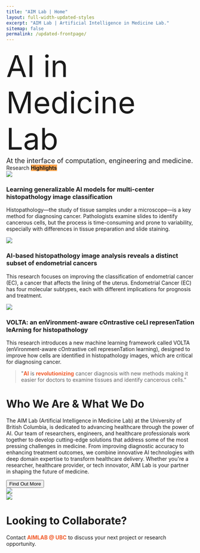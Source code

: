 ```yaml
---
title: "AIM Lab | Home"
layout: full-width-updated-styles
excerpt: "AIM Lab | Artificial Intelligence in Medicine Lab."
sitemap: false
permalink: /updated-frontpage/
---
```



<div class="updated-pages">
    <div class="front-hero-container">
        <div class="front-text-container">
            <!--<div style="font-size: 30px">University of British Columbia
            </div>-->
            <div style="font-size: 80px;">AI in Medicine Lab
            </div>
            <div style="font-size: 18px">At the interface of computation, engineering and medicine.
            </div>
        </div>
    </div>
    <div class="front-rows-container">  
        <div class="front-row front-row1">
        <div class="service-title">Research <b style="background-color: #ffa54e;">Highlights</b></div>
            <div class="our-services">
                <div class="service-item">
                    <img src="/img/front-highlights-1.png">
                    <h3>Learning generalizable AI models for multi-center histopathology image classification</h3>
                    <p>Histopathology—the study of tissue samples under a microscope—is a key method for diagnosing cancer. Pathologists examine slides to identify cancerous cells, but the process is time-consuming and prone to variability, especially with differences in tissue preparation and slide staining.</p>
                </div>
                <div class="service-item">
                    <img src="/img/front-highlights-2.png">
                    <h3>AI-based histopathology image analysis reveals a distinct subset of endometrial cancers</h3>
                    <p>This research focuses on improving the classification of endometrial cancer (EC), a cancer that affects the lining of the uterus. Endometrial Cancer (EC) has four molecular subtypes, each with different implications for prognosis and treatment.</p>
                </div>
                <div class="service-item">
                    <img src="/img/front-highlights-3.png">
                    <h3>VOLTA: an enVironment-aware cOntrastive ceLl represenTation leArning for histopathology</h3>
                    <p>This research introduces a new machine learning framework called VOLTA (enVironment-aware cOntrastive cell represenTation learning), designed to improve how cells are identified in histopathology images, which are critical for diagnosing cancer.</p>
                </div>
            </div>
        </div>
        <div class="front-row front-row2">
            <div class="quote-container">
            <blockquote>
                <p>"<b style="color: #f15a29">AI</b> is <b style="color: #f15a29">revolutionizing</b> cancer diagnosis with new methods making it easier for doctors to examine tissues and identify cancerous cells."</p>
                <!--<cite>Jane Miller</cite>-->
            </blockquote>
            </div>
        </div>
        <div class="front-row front-row3">
            <div class="row3-container">
                <div class="text-content">
                    <h1>Who We Are & What We Do</h1>
                    <p>The AIM Lab (Artificial Intelligence in Medicine Lab) at the University of British Columbia, is dedicated to advancing healthcare through the power of AI. Our team of researchers, engineers, and healthcare professionals work together to develop cutting-edge solutions that address some of the most pressing challenges in medicine. From improving diagnostic accuracy to enhancing treatment outcomes, we combine innovative AI technologies with deep domain expertise to transform healthcare delivery. Whether you're a researcher, healthcare provider, or tech innovator, AIM Lab is your partner in shaping the future of medicine.</p>
                    <button class="cta-button">Find Out More</button>
                </div>
                <div class="image-container">
                    <img src="/img/front-page-4.png">
                </div>
            </div>
        </div>
        <div class="front-row front-row4">
            <div class="row3-container">
                <div class="image-container">
                    <img src="/img/front-page-5.png">
                </div>
                <div class="text-content">
                    <h1>Looking to Collaborate?</h1>
                    <p>Contact <b style="color: #f15a29">AIMLAB @ UBC</b> to discuss your next project or research opportunity.</p>
                </div>
            </div>
        </div>
    </div>
</div>
